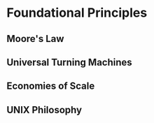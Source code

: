 # Foundational Principles

## Moore's Law

## Universal Turning Machines

## Economies of Scale

## UNIX Philosophy

